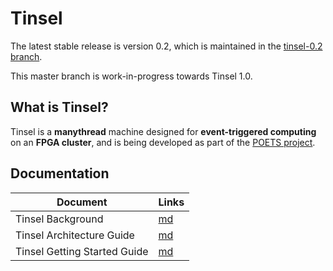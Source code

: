 # Tinsel

The latest stable release is version 0.2, which is maintained in the
[tinsel-0.2 branch](https://github.com/POETSII/tinsel/tree/tinsel-0.2).

This master branch is work-in-progress towards Tinsel 1.0.

## What is Tinsel?

Tinsel is a **manythread** machine designed for **event-triggered
computing** on an **FPGA cluster**, and is being developed as part of
the [POETS project](https://poets-project.org).

## Documentation

  Document                      | Links
  ----------------------------- | -------
  Tinsel Background             | [md](doc/Background.md)
  Tinsel Architecture Guide     | [md](doc/Architecture.md)
  Tinsel Getting Started Guide  | [md](doc/GettingStarted.md)
